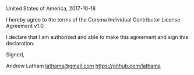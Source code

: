 United States of America, 2017-10-18

I hereby agree to the terms of the Corsma Individual Contributor License Agreement v1.0.

I declare that I am authorized and able to make this agreement and sign this declaration.

Signed,

Andrew Latham lathama@gmail.com https://github.com/lathama

